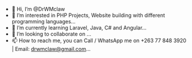 - 👋 Hi, I’m @DrWMclaw
- 👀 I’m interested in PHP Projects, Website building with different programming languages...
- 🌱 I’m currently learning Laravel, Java, C# and Angular...
- 💞️ I’m looking to collaborate on ...
- 📫 How to reach me, you can Call / WhatsApp me on +263 77 848 3920 | Email: drwmclaw@gmail.com...

<!---
DrWMclaw/DrWMclaw is a ✨ special ✨ repository because its `README.md` (this file) appears on your GitHub profile.
You can click the Preview link to take a look at your changes.
--->
